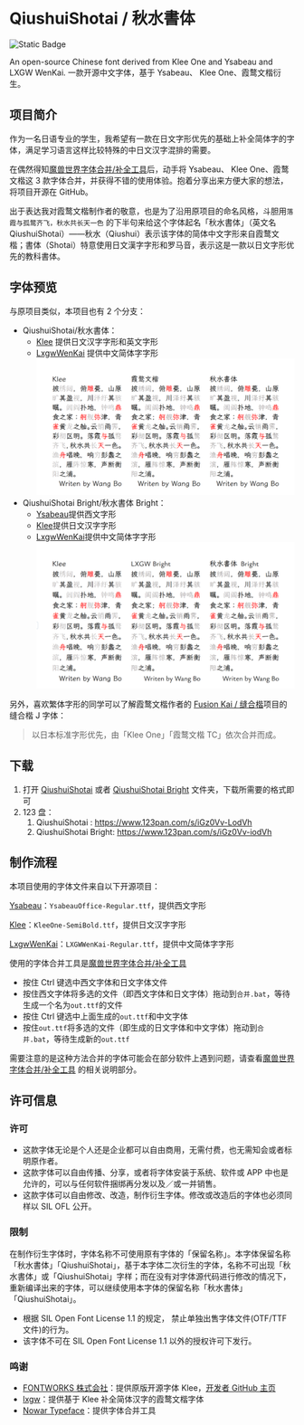 # QiushuiShotai / 秋水書体

![Static Badge](https://img.shields.io/badge/style-markdownlint-blue)

An open-source Chinese font derived from Klee One and Ysabeau and LXGW WenKai. 一款开源中文字体，基于 Ysabeau、 Klee
One、霞鹜文楷衍生。

## 项目简介

作为一名日语专业的学生，我希望有一款在日文字形优先的基础上补全简体字的字体，满足学习语言这样比较特殊的中日文汉字混排的需要。

在偶然得知[魔兽世界字体合并/补全工具](https://github.com/nowar-fonts/Warcraft-Font-Merger)后，动手将 Ysabeau、 Klee
One、霞鹜文楷这 3 款字体合并，并获得不错的使用体验。抱着分享出来方便大家的想法，将项目开源在 GitHub。

出于表达我对霞鹜文楷制作者的敬意，也是为了沿用原项目的命名风格，斗胆用`落霞与孤鹜齐飞，秋水共长天一色`
的下半句来给这个字体起名「秋水書体」（英文名
QiushuiShotai）——秋水（Qiushui）表示该字体的简体中文字形来自霞鹜文楷；書体（Shotai）特意使用日文漢字字形和罗马音，表示这是一款以日文字形优先的教科書体。

## 字体预览

与原项目类似，本项目也有 2 个分支：

- QiushuiShotai/秋水書体：
  - [Klee](https://github.com/fontworks-fonts/Klee) 提供日文汉字字形和英文字形
  - [LxgwWenKai](https://github.com/lxgw/LxgwWenKai) 提供中文简体字字形
    ![|500](documentation/preview-QiushuiShotai.png)
- QiushuiShotai Bright/秋水書体 Bright：
  - [Ysabeau](https://github.com/CatharsisFonts/Ysabeau)提供西文字形
  - [Klee](https://github.com/fontworks-fonts/Klee)提供日文汉字字形
  - [LxgwWenKai](https://github.com/lxgw/LxgwWenKai)提供中文简体字字形
    ![|500](documentation/preview-QiushuiShotai%20Bright.png)

另外，喜欢繁体字形的同学可以了解霞鹜文楷作者的 [Fusion Kai / 缝合楷](https://github.com/lxgw/FusionKai)项目的缝合楷 J 字体：

> 以日本标准字形优先，由「Klee One」「霞鹜文楷 TC」依次合并而成。

## 下载

1. 打开 [QiushuiShotai](QiushuiShotai) 或者 [QiushuiShotai Bright](QiushuiShotai%20Bright) 文件夹，下载所需要的格式即可
2. 123 盘：
   1. QiushuiShotai : <https://www.123pan.com/s/iGz0Vv-LodVh>
   2. QiushuiShotai Bright: <https://www.123pan.com/s/iGz0Vv-iodVh>

## 制作流程

本项目使用的字体文件来自以下开源项目：

[Ysabeau](https://github.com/CatharsisFonts/Ysabeau)：`YsabeauOffice-Regular.ttf`，提供西文字形

[Klee](https://github.com/fontworks-fonts/Klee)：`KleeOne-SemiBold.ttf`，提供日文汉字字形

[LxgwWenKai](https://github.com/lxgw/LxgwWenKai)：`LXGWWenKai-Regular.ttf`，提供中文简体字字形

使用的字体合并工具是[魔兽世界字体合并/补全工具](https://github.com/nowar-fonts/Warcraft-Font-Merger)

- 按住 Ctrl 键选中西文字体和日文字体文件
- 按住西文字体将多选的文件（即西文字体和日文字体）拖动到`合并.bat`，等待生成一个名为`out.ttf`的文件
- 按住 Ctrl 键选中上面生成的`out.ttf`和中文字体
- 按住`out.ttf`将多选的文件（即生成的日文字体和中文字体）拖动到`合并.bat`，等待生成新的`out.ttf`

需要注意的是这种方法合并的字体可能会在部分软件上遇到问题，请查看[魔兽世界字体合并/补全工具](https://github.com/nowar-fonts/Warcraft-Font-Merger)
的相关说明部分。

## 许可信息

### 许可

- 这款字体无论是个人还是企业都可以自由商用，无需付费，也无需知会或者标明原作者。
- 这款字体可以自由传播、分享，或者将字体安装于系统、软件或 APP 中也是允许的，可以与任何软件捆绑再分发以及／或一并销售。
- 这款字体可以自由修改、改造，制作衍生字体。修改或改造后的字体也必须同样以 SIL OFL 公开。

### 限制

在制作衍生字体时，字体名称不可使用原有字体的「保留名称」。本字体保留名称「秋水書体」「QiushuiShotai」，基于本字体二次衍生的字体，名称不可出现「秋水書体」或「QiushuiShotai」字样；而在没有对字体源代码进行修改的情况下，重新编译出来的字体，可以继续使用本字体的保留名称「秋水書体」「QiushuiShotai」。

- 根据 SIL Open Font License 1.1 的规定， 禁止单独出售字体文件(OTF/TTF 文件)的行为。
- 该字体不可在 SIL Open Font License 1.1 以外的授权许可下发行。

### 鸣谢

- [FONTWORKS 株式会社](http://fontworks.co.jp/)：提供原版开源字体
  Klee，[开发者 GitHub 主页](https://github.com/fontworks-fonts/)
- [lxgw](https://github.com/lxgw)：提供基于 Klee 补全简体汉字的霞鹜文楷字体
- [Nowar Typeface](https://github.com/nowar-fonts)：提供字体合并工具
